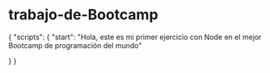 # trabajo-de-Bootcamp
{
  "scripts": {
    "start": "Hola, este es mi primer ejercicio con Node en el mejor Bootcamp de programación del mundo"

}
}
